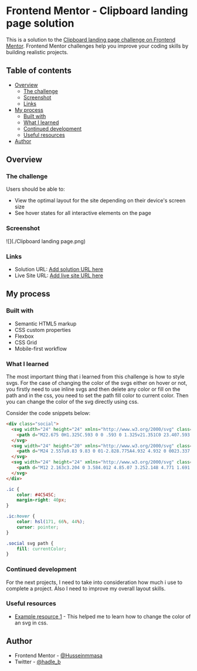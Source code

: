 # Frontend Mentor - Clipboard landing page solution

This is a solution to the [Clipboard landing page challenge on Frontend Mentor](https://www.frontendmentor.io/challenges/clipboard-landing-page-5cc9bccd6c4c91111378ecb9). Frontend Mentor challenges help you improve your coding skills by building realistic projects. 

## Table of contents

- [Overview](#overview)
  - [The challenge](#the-challenge)
  - [Screenshot](#screenshot)
  - [Links](#links)
- [My process](#my-process)
  - [Built with](#built-with)
  - [What I learned](#what-i-learned)
  - [Continued development](#continued-development)
  - [Useful resources](#useful-resources)
- [Author](#author)


## Overview

### The challenge

Users should be able to:

- View the optimal layout for the site depending on their device's screen size
- See hover states for all interactive elements on the page

### Screenshot

![](./Clipboard landing page.png)

### Links

- Solution URL: [Add solution URL here](https://your-solution-url.com)
- Live Site URL: [Add live site URL here](https://your-live-site-url.com)

## My process

### Built with

- Semantic HTML5 markup
- CSS custom properties
- Flexbox
- CSS Grid
- Mobile-first workflow

### What I learned

The most important thing that i learned from this challenge is how to style svgs. For the case of changing the color of the svgs either on hover or not, you firstly need to use inline svgs and then delete any color or fill on the path and in the css, you need to set the path fill color to current color. Then you can change the color of the svg directly using css.

Consider the code snippets below:

```html
<div class="social">
  <svg width="24" height="24" xmlns="http://www.w3.org/2000/svg" class="ic">
    <path d="M22.675 0H1.325C.593 0 0 .593 0 1.325v21.351C0 23.407.593 24 1.325 24H12.82v-9.294H9.692v-3.622h3.128V8.413c0-3.1 1.893-4.788 4.659-4.788 1.325 0 2.463.099 2.795.143v3.24l-1.918.001c-1.504 0-1.795.715-1.795 1.763v2.313h3.587l-.467 3.622h-3.12V24h6.116c.73 0 1.323-.593 1.323-1.325V1.325C24 .593 23.407 0 22.675 0z"/>
  </svg>
  <svg width="24" height="20" xmlns="http://www.w3.org/2000/svg" class="ic">
    <path d="M24 2.557a9.83 9.83 0 01-2.828.775A4.932 4.932 0 0023.337.608a9.864 9.864 0 01-3.127 1.195A4.916 4.916 0 0016.616.248c-3.179 0-5.515 2.966-4.797 6.045A13.978 13.978 0 011.671 1.149a4.93 4.93 0 001.523 6.574 4.903 4.903 0 01-2.229-.616c-.054 2.281 1.581 4.415 3.949 4.89a4.935 4.935 0 01-2.224.084 4.928 4.928 0 004.6 3.419A9.9 9.9 0 010 17.54a13.94 13.94 0 007.548 2.212c9.142 0 14.307-7.721 13.995-14.646A10.025 10.025 0 0024 2.557z"/>
  </svg>
  <svg width="24" height="24" xmlns="http://www.w3.org/2000/svg" class="ic">
    <path d="M12 2.163c3.204 0 3.584.012 4.85.07 3.252.148 4.771 1.691 4.919 4.919.058 1.265.069 1.645.069 4.849 0 3.205-.012 3.584-.069 4.849-.149 3.225-1.664 4.771-4.919 4.919-1.266.058-1.644.07-4.85.07-3.204 0-3.584-.012-4.849-.07-3.26-.149-4.771-1.699-4.919-4.92-.058-1.265-.07-1.644-.07-4.849 0-3.204.013-3.583.07-4.849.149-3.227 1.664-4.771 4.919-4.919 1.266-.057 1.645-.069 4.849-.069zM12 0C8.741 0 8.333.014 7.053.072 2.695.272.273 2.69.073 7.052.014 8.333 0 8.741 0 12c0 3.259.014 3.668.072 4.948.2 4.358 2.618 6.78 6.98 6.98C8.333 23.986 8.741 24 12 24c3.259 0 3.668-.014 4.948-.072 4.354-.2 6.782-2.618 6.979-6.98.059-1.28.073-1.689.073-4.948 0-3.259-.014-3.667-.072-4.947-.196-4.354-2.617-6.78-6.979-6.98C15.668.014 15.259 0 12 0zm0 5.838a6.162 6.162 0 100 12.324 6.162 6.162 0 000-12.324zM12 16a4 4 0 110-8 4 4 0 010 8zm6.406-11.845a1.44 1.44 0 100 2.881 1.44 1.44 0 000-2.881z"/>
  </svg>
</div>
```
```css
.ic {
    color: #4C545C;
    margin-right: 40px;
}

.ic:hover {
    color: hsl(171, 66%, 44%);
    cursor: pointer;
}

.social svg path {
    fill: currentColor;
}
```


### Continued development

For the next projects, I need to take into consideration how much i use to complete a project. Also I need to improve my overall layout skills.

### Useful resources

- [Example resource 1](https://www.stackoverflow.com/a/65147574) - This helped me to learn how to change the color of an svg in css.


## Author

- Frontend Mentor - [@Husseinmmasa](https://www.frontendmentor.io/profile/Husseinmmasa)
- Twitter - [@hadle_b](https://www.twitter.com/hadle_b)


